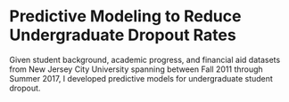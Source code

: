 # Predictive Modeling to Reduce Undergraduate Dropout Rates
Given student background, academic progress, and financial aid datasets from New Jersey City University spanning between Fall 2011 through Summer 2017, I developed predictive models for undergraduate student dropout.
